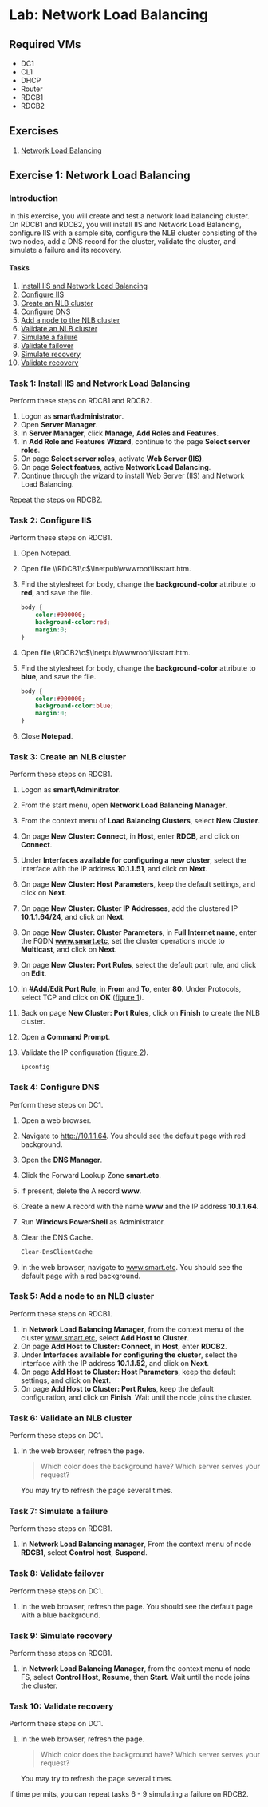 # Lab: Network Load Balancing

## Required VMs

* DC1
* CL1
* DHCP
* Router
* RDCB1
* RDCB2

## Exercises

1. [Network Load Balancing](#exercise-1-network-load-balancing)

## Exercise 1: Network Load Balancing

### Introduction

In this exercise, you will create and test a network load balancing cluster. On RDCB1 and RDCB2, you will install IIS and Network Load Balancing, configure IIS with a sample site, configure the NLB cluster consisting of the two nodes, add a DNS record for the cluster, validate the cluster, and simulate a failure and its recovery.

#### Tasks

1. [Install IIS and Network Load Balancing](#task-1-install-iis-and-network-load-balancing)
1. [Configure IIS](#task-2-configure-iis)
1. [Create an NLB cluster](#task-3-create-an-nlb-cluster)
1. [Configure DNS](#task-4-configure-dns)
1. [Add a node to the NLB cluster](#task-5-add-a-node-to-an-NLB-cluster)
1. [Validate an NLB cluster](#task-6-validate-an-nlb-cluster)
1. [Simulate a failure](#task-7-simulate-a-failure)
1. [Validate failover](#task-8-validate-failover)
1. [Simulate recovery](#task-9-simulate-recovery)
1. [Validate recovery](#task-10-validate-recovery)

### Task 1: Install IIS and Network Load Balancing

Perform these steps on RDCB1 and RDCB2.

1. Logon as **smart\administrator**.
1. Open **Server Manager**.
1. In **Server Manager**, click **Manage**, **Add Roles and Features**.
1. In **Add Role and Features Wizard**, continue to the page **Select server roles**.
1. On page **Select server roles**, activate **Web Server (IIS)**.
1. On page **Select featues**, active **Network Load Balancing**.
1. Continue through the wizard to install Web Server (IIS) and Network Load Balancing.

Repeat the steps on RDCB2.

### Task 2: Configure IIS

Perform these steps on RDCB1.

1. Open Notepad.
1. Open file \\\\RDCB1\c$\Inetpub\wwwroot\iisstart.htm.
1. Find the stylesheet for body, change the **background-color** attribute to **red**, and save the file.

   ````css
   body {
       color:#000000;
       background-color:red;
       margin:0;
   }
   ````

1. Open file \\RDCB2\c$\Inetpub\wwwroot\iisstart.htm.
1. Find the stylesheet for body, change the **background-color** attribute to **blue**, and save the file.

   ````css
   body {
       color:#000000;
       background-color:blue;
       margin:0;
   }
   ````

1. Close **Notepad**.

### Task 3: Create an NLB cluster

Perform these steps on RDCB1.

1. Logon as **smart\Adminitrator**.
1. From the start menu, open **Network Load Balancing Manager**.
1. From the context menu of **Load Balancing Clusters**, select **New Cluster**.
1. On page **New Cluster: Connect**, in **Host**, enter **RDCB**, and click on **Connect**.
1. Under **Interfaces available for configuring a new cluster**, select the interface with the IP address **10.1.1.51**, and click on **Next**.
1. On page **New Cluster: Host Parameters**, keep the default settings, and click on **Next**.
1. On page **New Cluster: Cluster IP Addresses**, add the clustered IP **10.1.1.64/24**, and click on **Next**.
1. On page **New Cluster: Cluster Parameters**, in **Full Internet name**, enter the FQDN **www.smart.etc**, set the cluster operations mode to **Multicast**, and click on **Next**.
1. On page **New Cluster: Port Rules**, select the default port rule, and click on **Edit**.
1. In **#Add/Edit Port Rule**, in **From** and **To**, enter **80**. Under Protocols, select TCP and click on **OK** ([figure 1]).
1. Back on page **New Cluster: Port Rules**, click on **Finish** to create the NLB cluster.
1. Open a **Command Prompt**.
1. Validate the IP configuration ([figure 2]).

   ````shell
   ipconfig
   ````

### Task 4: Configure DNS

Perform these steps on DC1.

1. Open a web browser.
1. Navigate to <http://10.1.1.64>. You should see the default page with red background.
1. Open the **DNS Manager**.
1. Click the Forward Lookup Zone **smart.etc**.
1. If present, delete the A record **www**.
1. Create a new A record with the name **www** and the IP address **10.1.1.64**.
1. Run **Windows PowerShell** as Administrator.
1. Clear the DNS Cache.

   ````powershell
   Clear-DnsClientCache
   ````

1. In the web browser, navigate to www.smart.etc. You should see the default page with a red background.

### Task 5: Add a node to an NLB cluster

Perform these steps on RDCB1.

1. In **Network Load Balancing Manager**,  from the context menu of the cluster www.smart.etc, select **Add Host to Cluster**.
1. On page **Add Host to Cluster: Connect**, in **Host**, enter **RDCB2**.
1. Under **Interfaces available for configuring the cluster**, select the interface with the IP address **10.1.1.52**, and click on **Next**.
1. On page **Add Host to Cluster: Host Parameters**, keep the default settings, and click on **Next**.
1. On page **Add Host to Cluster: Port Rules**, keep the default configuration, and click on **Finish**. Wait until the node joins the cluster.

### Task 6: Validate an NLB cluster

Perform these steps on DC1.

1. In the web browser, refresh the page.

   > Which color does the background have? Which server serves your request?

   You may try to refresh the page several times.

### Task 7: Simulate a failure

Perform these steps on RDCB1.

1. In **Network Load Balancing manager**, From the context menu of node **RDCB1**, select **Control host**, **Suspend**.

### Task 8: Validate failover

Perform these steps on DC1.

1. In the web browser, refresh the page. You should see the default page with a blue background.

### Task 9: Simulate recovery

Perform these steps on RDCB1.

1. In **Network Load Balancing Manager**, from the context menu of node FS, select **Control Host**, **Resume**, then **Start**. Wait until the node joins the cluster.

### Task 10: Validate recovery

Perform these steps on DC1.

1. In the web browser, refresh the page.

   > Which color does the background have? Which server serves your request?

   You may try to refresh the page several times.

If time permits, you can repeat tasks 6 - 9 simulating a failure on RDCB2.

[figure 1]: images/wlb-defined-port-rules.png
[figure 2]: images/wlb-ipconfig-result.png
